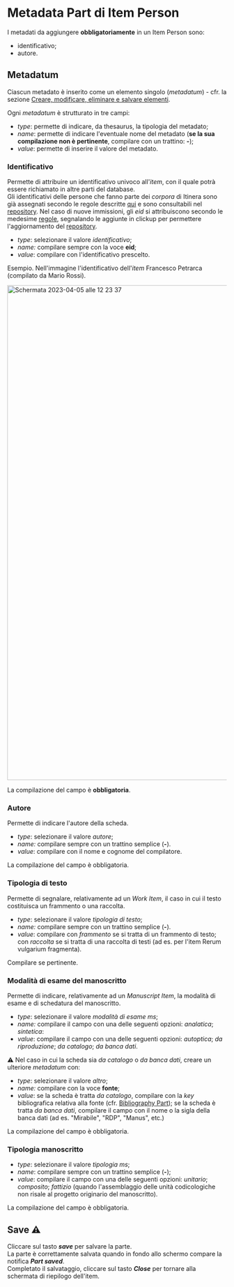 # Metadata Part di Item Person

I metadati da aggiungere **obbligatoriamente** in un Item Person sono:  
* identificativo;
* autore.

## Metadatum
Ciascun metadato è inserito come un elemento singolo (_metadatum_) - cfr. la sezione [Creare, modificare, eliminare e salvare elementi](Editor_Brick.md).

Ogni _metadatum_ è strutturato in tre campi: 
* _type_: permette di indicare, da thesaurus, la tipologia del metadato;  
* _name_: permette di indicare l'eventuale nome del metadato (**se la sua compilazione non è pertinente**, compilare con un trattino: **-**);  
* _value_: permette di inserire il valore del metadato.

### Identificativo
Permette di attribuire un identificativo univoco all'_item_, con il quale potrà essere richiamato in altre parti del database.  
Gli identificativi delle persone che fanno parte dei _corpora_ di Itinera sono già assegnati secondo le regole descritte [qui](identifiers.md) e sono consultabili nel [repository](repository.md). 
Nel caso di nuove immissioni, gli _eid_ si attribuiscono secondo le medesime [regole](identifiers.md), segnalando le aggiunte in clickup per permettere l'aggiornamento del [repository](repository.md).  

* _type_: selezionare il valore _identificativo_;
* _name:_ compilare sempre con la voce **eid**;
* _value_: compilare con l'identificativo prescelto.  

Esempio. Nell'immagine l'identificativo dell'_item_ Francesco Petrarca (compilato da Mario Rossi).  

<img width="1135" alt="Schermata 2023-04-05 alle 12 23 37" src="https://user-images.githubusercontent.com/102725489/230054099-f6f59ae1-080c-4670-bc49-ffb58fc646d7.png">

La compilazione del campo è **obbligatoria**.

### Autore
Permette di indicare l'autore della scheda.  

* _type_: selezionare il valore _autore_;
* _name:_ compilare sempre con un trattino semplice (**-**).
* _value_: compilare con il nome e cognome del compilatore.  

La compilazione del campo è obbligatoria.


### Tipologia di testo
Permette di segnalare, relativamente ad un _Work Item_, il caso in cui il testo costituisca un frammento o una raccolta.  

* _type_: selezionare il valore _tipologia di testo_;
* _name:_ compilare sempre con un trattino semplice (**-**).
* _value_: compilare con _frammento_ se si tratta di un frammento di testo; con _raccolta_ se si tratta di una raccolta di testi (ad es. per l'item Rerum vulgarium fragmenta).  

Compilare se pertinente.

### Modalità di esame del manoscritto
Permette di indicare, relativamente ad un _Manuscript Item_, la modalità di esame e di schedatura del manoscritto.  

* _type_: selezionare il valore _modalità di esame ms_;
* _name:_ compilare il campo con una delle seguenti opzioni: _analatica_; _sintetica_:  
* _value_: compilare il campo con una delle seguenti opzioni: _autoptica_; _da riproduzione_; _da catalogo_; _da banca dati_.

⚠️ Nel caso in cui la scheda sia _da catalogo_ o _da banca dati_, creare un ulteriore _metadatum_ con:  
* _type_: selezionare il valore _altro_;
* _name:_ compilare con la voce **fonte**;
* _value_: se la scheda è tratta _da catalogo_, compilare con la _key_ bibliografica relativa alla fonte (cfr. [Bibliography Part](External_Bibliography_Part.md)); se la scheda è tratta _da banca dati_, compilare il campo con il nome o la sigla della banca dati (ad es. "Mirabile", "RDP", "Manus", etc.)

La compilazione del campo è obbligatoria.

### Tipologia manoscritto
* _type_: selezionare il valore _tipologia ms_;
* _name_:  compilare sempre con un trattino semplice (**-**);
* _value_: compilare il campo con una delle seguenti opzioni: _unitario_; _composito_; _fattizio_ (quando l'assemblaggio delle unità codicologiche non risale al progetto originario del manoscritto).

La compilazione del campo è obbligatoria.

## Save ⚠️ 

Cliccare sul tasto **_save_** per salvare la parte.  
La parte è correttamente salvata quando in fondo allo schermo compare la notifica **_Part saved_**.  
Completato il salvataggio, cliccare sul tasto **_Close_** per tornare alla schermata di riepilogo dell'item.

